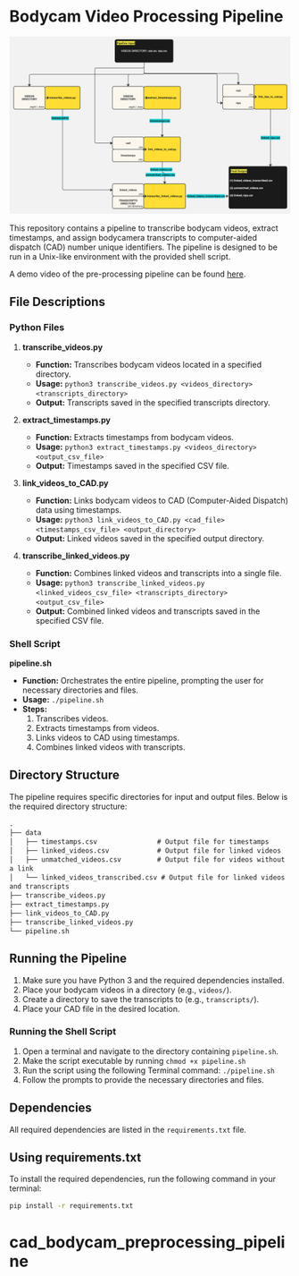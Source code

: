 
# Bodycam Video Processing Pipeline

![Siskiyou Pipeline](siskiyou_pipeline.jpg)

This repository contains a pipeline to transcribe bodycam videos, extract timestamps, and assign bodycamera transcripts to computer-aided dispatch (CAD) number unique identifiers. The pipeline is designed to be run in a Unix-like environment with the provided shell script.

A demo video of the pre-processing pipeline can be found [here](https://drive.google.com/file/d/1BlchO9N9Vps_Ae2nsO2WJZLSjdo6f7GY/view?usp=sharing).

## File Descriptions

### Python Files

1. **transcribe_videos.py**
   - **Function:** Transcribes bodycam videos located in a specified directory.
   - **Usage:** `python3 transcribe_videos.py <videos_directory> <transcripts_directory>`
   - **Output:** Transcripts saved in the specified transcripts directory.

2. **extract_timestamps.py**
   - **Function:** Extracts timestamps from bodycam videos.
   - **Usage:** `python3 extract_timestamps.py <videos_directory> <output_csv_file>`
   - **Output:** Timestamps saved in the specified CSV file.

3. **link_videos_to_CAD.py**
   - **Function:** Links bodycam videos to CAD (Computer-Aided Dispatch) data using timestamps.
   - **Usage:** `python3 link_videos_to_CAD.py <cad_file> <timestamps_csv_file> <output_directory>`
   - **Output:** Linked videos saved in the specified output directory.

4. **transcribe_linked_videos.py**
   - **Function:** Combines linked videos and transcripts into a single file.
   - **Usage:** `python3 transcribe_linked_videos.py <linked_videos_csv_file> <transcripts_directory> <output_csv_file>`
   - **Output:** Combined linked videos and transcripts saved in the specified CSV file.

### Shell Script

**pipeline.sh**
- **Function:** Orchestrates the entire pipeline, prompting the user for necessary directories and files.
- **Usage:** `./pipeline.sh`
- **Steps:**
  1. Transcribes videos.
  2. Extracts timestamps from videos.
  3. Links videos to CAD using timestamps.
  4. Combines linked videos with transcripts.

## Directory Structure

The pipeline requires specific directories for input and output files. Below is the required directory structure:

```
.
├── data
│   ├── timestamps.csv               # Output file for timestamps
│   ├── linked_videos.csv            # Output file for linked videos
│   ├── unmatched_videos.csv         # Output file for videos without a link 
│   └── linked_videos_transcribed.csv # Output file for linked videos and transcripts
├── transcribe_videos.py
├── extract_timestamps.py
├── link_videos_to_CAD.py
├── transcribe_linked_videos.py
└── pipeline.sh
```

## Running the Pipeline

1. Make sure you have Python 3 and the required dependencies installed.
2. Place your bodycam videos in a directory (e.g., `videos/`).
3. Create a directory to save the transcripts to (e.g., `transcripts/`).
4. Place your CAD file in the desired location.

### Running the Shell Script

1. Open a terminal and navigate to the directory containing `pipeline.sh`.
2. Make the script executable by running `chmod +x pipeline.sh`
3. Run the script using the following Terminal command: `./pipeline.sh`
4. Follow the prompts to provide the necessary directories and files.

## Dependencies

All required dependencies are listed in the `requirements.txt` file.

## Using requirements.txt

To install the required dependencies, run the following command in your terminal:

```bash
pip install -r requirements.txt
```
# cad_bodycam_preprocessing_pipeline
